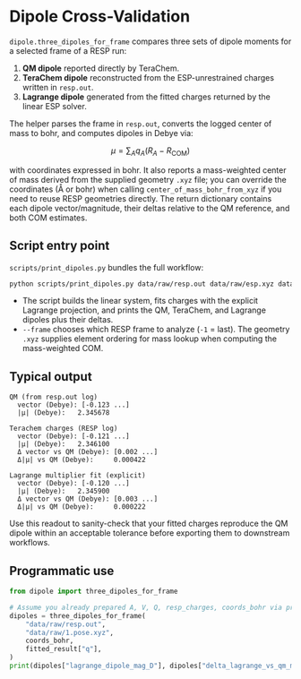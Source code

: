 # Dipole Cross-Validation

`dipole.three_dipoles_for_frame` compares three sets of dipole moments for a selected frame of a RESP run:

1. **QM dipole** reported directly by TeraChem.
2. **TeraChem dipole** reconstructed from the ESP-unrestrained charges written in `resp.out`.
3. **Lagrange dipole** generated from the fitted charges returned by the linear ESP solver.

The helper parses the frame in `resp.out`, converts the logged center of mass to bohr, and computes dipoles in Debye via:

$$
\mu = \sum_A q_A (R_A - R_{\text{COM}})
$$

with coordinates expressed in bohr. It also reports a mass-weighted center of mass derived from the supplied geometry `.xyz` file; you can override the coordinates (Å or bohr) when calling `center_of_mass_bohr_from_xyz` if you need to reuse RESP geometries directly. The return dictionary contains each dipole vector/magnitude, their deltas relative to the QM reference, and both COM estimates.

## Script entry point

`scripts/print_dipoles.py` bundles the full workflow:

```bash
python scripts/print_dipoles.py data/raw/resp.out data/raw/esp.xyz data/raw/1.pose.xyz 78 --frame -1
```

- The script builds the linear system, fits charges with the explicit Lagrange projection, and prints the QM, TeraChem, and Lagrange dipoles plus their deltas.
- `--frame` chooses which RESP frame to analyze (`-1` = last). The geometry `.xyz` supplies element ordering for mass lookup when computing the mass-weighted COM.

## Typical output

```
QM (from resp.out log)
  vector (Debye): [-0.123 ...]
  |μ| (Debye):   2.345678

Terachem charges (RESP log)
  vector (Debye): [-0.121 ...]
  |μ| (Debye):   2.346100
  Δ vector vs QM (Debye): [0.002 ...]
  Δ|μ| vs QM (Debye):     0.000422

Lagrange multiplier fit (explicit)
  vector (Debye): [-0.120 ...]
  |μ| (Debye):   2.345900
  Δ vector vs QM (Debye): [0.003 ...]
  Δ|μ| vs QM (Debye):     0.000222
```

Use this readout to sanity-check that your fitted charges reproduce the QM dipole within an acceptable tolerance before exporting them to downstream workflows.

## Programmatic use

```python
from dipole import three_dipoles_for_frame

# Assume you already prepared A, V, Q, resp_charges, coords_bohr via prepare_linear_system(..., return_positions=True)
dipoles = three_dipoles_for_frame(
    "data/raw/resp.out",
    "data/raw/1.pose.xyz",
    coords_bohr,
    fitted_result["q"],
)
print(dipoles["lagrange_dipole_mag_D"], dipoles["delta_lagrange_vs_qm_mag_D"])
```
